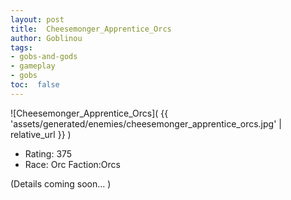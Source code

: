 ```yaml
---
layout: post
title:  Cheesemonger_Apprentice_Orcs
author: Goblinou
tags:
- gobs-and-gods
- gameplay
- gobs
toc:  false
---
```


![Cheesemonger_Apprentice_Orcs]( {{ 'assets/generated/enemies/cheesemonger_apprentice_orcs.jpg' | relative_url }} )
- Rating: 375
- Race: Orc  Faction:Orcs

(Details coming soon... )